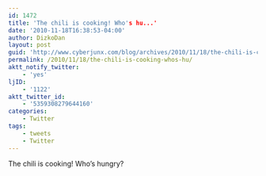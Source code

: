 ```yaml
---
id: 1472
title: 'The chili is cooking! Who's hu...'
date: '2010-11-18T16:38:53-04:00'
author: DizkoDan
layout: post
guid: 'http://www.cyberjunx.com/blog/archives/2010/11/18/the-chili-is-cooking-whos-hu/'
permalink: /2010/11/18/the-chili-is-cooking-whos-hu/
aktt_notify_twitter:
    - 'yes'
ljID:
    - '1122'
aktt_twitter_id:
    - '5359308279644160'
categories:
    - Twitter
tags:
    - tweets
    - Twitter
---
```


The chili is cooking! Who’s hungry?